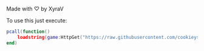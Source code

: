Made with ♡ by XyraV

To use this just execute:

```lua
pcall(function()
    loadstring(game:HttpGet("https://raw.githubusercontent.com/cookieys/cookieys-hub/refs/heads/main/Loader.lua", true))()
end)
